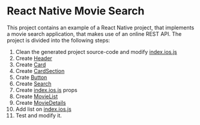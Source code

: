 # React Native Movie Search
This project contains an example of a React Native project, that implements a movie search application, that makes use of an online REST API.
The project is divided into the following steps:
1. Clean the generated project source-code and modify [index.ios.js][1]
2. Create [Header][2]
3. Create [Card][3]
4. Create [CardSection][4]
5. Crate [Button][5]
6. Create [Search][6]
7. Create [index.ios.js][7] props 
8. Create [MovieList][8]
9. Create [MovieDetails][9]
10. Add list on [index.ios.js][10]
11. Test and modify it.

[1]:	https://github.com/pontocom/rMovieSearch/blob/master/index.ios.js
[2]:	https://github.com/pontocom/rMovieSearch/blob/master/src/components/Header.js
[3]:	https://github.com/pontocom/rMovieSearch/blob/master/src/components/Card.js
[4]:	https://github.com/pontocom/rMovieSearch/blob/master/src/components/CardSection.js
[5]:	https://github.com/pontocom/rMovieSearch/blob/master/src/components/Button.js
[6]:	https://github.com/pontocom/rMovieSearch/blob/master/src/components/Search.js
[7]:	https://github.com/pontocom/rMovieSearch/blob/master/index.ios.js
[8]:	https://github.com/pontocom/rMovieSearch/blob/master/src/components/MovieList.js
[9]:	https://github.com/pontocom/rMovieSearch/blob/master/src/components/MovieDetail.js
[10]:	https://github.com/pontocom/rMovieSearch/blob/master/index.ios.js